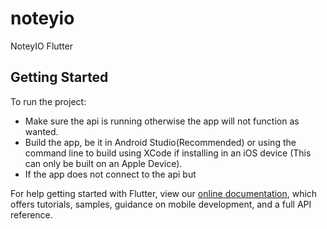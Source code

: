# noteyio

NoteyIO Flutter

## Getting Started

To run the project:
 - Make sure the api is running otherwise the app will not function as wanted.
 - Build the app, be it in Android Studio(Recommended) or using the command line to build using XCode if installing in an iOS device (This can only be built on an Apple Device).
 - If the app does not connect to the api but

For help getting started with Flutter, view our
[online documentation](https://flutter.dev/docs), which offers tutorials,
samples, guidance on mobile development, and a full API reference.
